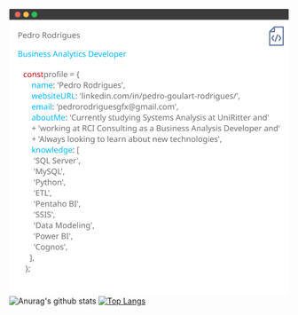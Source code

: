 ![Github](https://github.com/pedrogfx/pedrogfx/blob/master/assets/Profile.svg)
![Anurag's github stats](https://github-readme-stats.vercel.app/api?username=pedrogfx&count_private=true&hide_title=true&show_icons=true&include_all_commits=true&icon_color=0366d6&bg_color=ffffff) [![Top Langs](https://github-readme-stats.vercel.app/api/top-langs/?username=xd&layout=compact)](https://github.com/anuraghazra/github-readme-stats)


<!--
**pedrogfx/pedrogfx** is a ✨ _special_ ✨ repository because its `README.md` (this file) appears on your GitHub profile.

Here are some ideas to get you started:

- 🔭 I’m currently working on ...
- 🌱 I’m currently learning ...
- 👯 I’m looking to collaborate on ...
- 🤔 I’m looking for help with ...
- 💬 Ask me about ...
- 📫 How to reach me: ...
- 😄 Pronouns: ...
- ⚡ Fun fact: ...
-->
